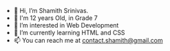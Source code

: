 - 👋 Hi, I’m Shamith Srinivas.
- 📖 I'm 12 years Old, in Grade 7
- 👀 I’m interested in Web Development
- 🌱 I’m currently learning HTML and CSS
- 📫 You  can reach me at contact.shamith@gmail.com
<!---
shamithsrinivas/shamithsrinivas is a ✨ special ✨ repository because its `README.md` (this file) appears on your GitHub profile.
You can click the Preview link to take a look at your changes.
--->

